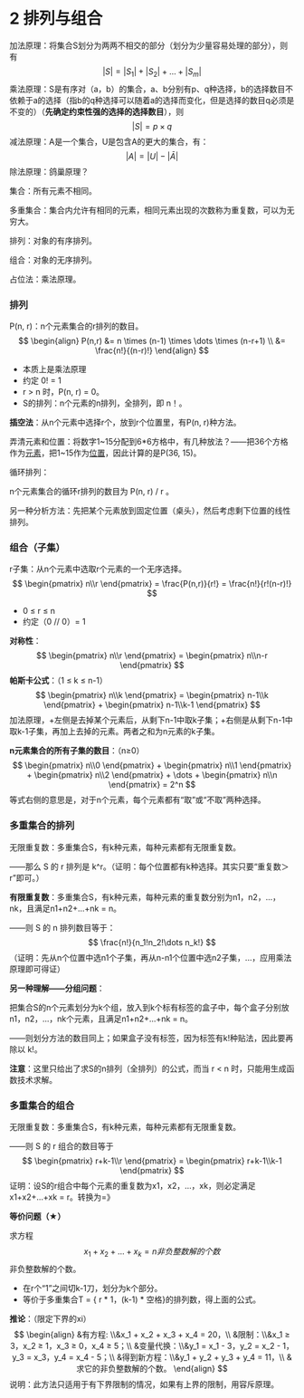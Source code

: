 # 2 排列与组合

加法原理：将集合S划分为两两不相交的部分（划分为少量容易处理的部分），则有
$$
|S|=|S_1|+|S_2|+ \dots +|S_m|
$$
乘法原理：S是有序对（a，b）的集合，a、b分别有p、q种选择，b的选择数目不依赖于a的选择（指b的q种选择可以随着a的选择而变化，但是选择的数目q必须是不变的）（**先确定约束性强的选择的选择数目**），则
$$
|S|=p\times q
$$
减法原理：A是一个集合，U是包含A的更大的集合，有：
$$
|A|=|U|-|\bar{A}|
$$
除法原理：鸽巢原理？



集合：所有元素不相同。

多重集合：集合内允许有相同的元素，相同元素出现的次数称为重复数，可以为无穷大。

排列：对象的有序排列。

组合：对象的无序排列。

占位法：乘法原理。



### 排列

P(n, r)：n个元素集合的r排列的数目。
$$
\begin{align}
P(n,r) &= n \times (n-1) \times \dots \times (n-r+1) \\
&= \frac{n!}{(n-r)!}
\end{align}
$$

- 本质上是乘法原理
- 约定 0! = 1
- r > n 时，P(n, r) = 0。
- S的排列：n个元素的n排列，全排列，即 n！。

**插空法**：从n个元素中选择r个，放到r个位置里，有P(n, r)种方法。

弄清元素和位置：将数字1~15分配到6*6方格中，有几种放法？——把36个方格作为<u>元素</u>，把1~15作为<u>位置</u>，因此计算的是P(36, 15)。

循环排列：

n个元素集合的循环r排列的数目为 P(n, r) / r 。

另一种分析方法：先把某个元素放到固定位置（桌头），然后考虑剩下位置的线性排列。



### 组合（子集）

r子集：从n个元素中选取r个元素的一个无序选择。
$$
\begin{pmatrix} n\\r \end{pmatrix} 
= \frac{P(n,r)}{r!}
= \frac{n!}{r!(n-r)!}
$$

- 0 ≤ r ≤ n
- 约定（0 // 0）= 1

**对称性**：
$$
\begin{pmatrix} n\\r \end{pmatrix}  = \begin{pmatrix} n\\n-r \end{pmatrix}
$$
**帕斯卡公式**：（1 ≤ k ≤ n-1）
$$
\begin{pmatrix} n\\k \end{pmatrix}  = \begin{pmatrix} n-1\\k \end{pmatrix} + \begin{pmatrix} n-1\\k-1 \end{pmatrix}
$$
加法原理，+左侧是去掉某个元素后，从剩下n-1中取k子集；+右侧是从剩下n-1中取k-1子集，再加上去掉的元素。两者之和为n元素的k子集。

**n元素集合的所有子集的数目**：（n≥0）
$$
\begin{pmatrix} n\\0 \end{pmatrix} + \begin{pmatrix} n\\1 \end{pmatrix} + \begin{pmatrix} n\\2 \end{pmatrix} + \dots + \begin{pmatrix} n\\n \end{pmatrix} = 2^n
$$
等式右侧的意思是，对于n个元素，每个元素都有“取”或“不取”两种选择。



### 多重集合的排列

无限重复数：多重集合S，有k种元素，每种元素都有无限重复数。

——那么 S 的 r 排列是 k^r。（证明：每个位置都有k种选择。其实只要“重复数＞r”即可。）

**有限重复数**：多重集合S，有k种元素，每种元素的重复数分别为n1，n2，...，nk，且满足n1+n2+...+nk = n。

——则 S 的 n 排列数目等于：
$$
\frac{n!}{n_1!n_2!\dots n_k!}
$$
（证明：先从n个位置中选n1个子集，再从n-n1个位置中选n2子集，...，应用乘法原理即可得证）

**另一种理解——分组问题**：

把集合S的n个元素划分为k个组，放入到k个标有标签的盒子中，每个盒子分别放n1，n2，...，nk个元素，且满足n1+n2+...+nk = n。

——则划分方法的数目同上；如果盒子没有标签，因为标签有k!种贴法，因此要再除以 k!。

**注意**：这里只给出了求S的n排列（全排列）的公式，而当 r < n 时，只能用生成函数技术求解。



### 多重集合的组合

无限重复数：多重集合S，有k种元素，每种元素都有无限重复数。

——则 S 的 r 组合的数目等于
$$
\begin{pmatrix} r+k-1\\r \end{pmatrix}  = \begin{pmatrix} r+k-1\\k-1 \end{pmatrix}
$$
证明：设S的r组合中每个元素的重复数为x1，x2，...，xk，则必定满足 x1+x2+...+xk = r。转换为=》

**等价问题（★）**

求方程
$$
x_1+x_2+\dots+x_k=n非负整数解的个数
$$
非负整数解的个数。

- 在r个“1”之间切k-1刀，划分为k个部分。
- 等价于多重集合T = { r * 1，(k-1) * 空格}的排列数，得上面的公式。

**推论**：（限定下界的xi）
$$
\begin{align}
&有方程: \\&x_1 + x_2 + x_3 + x_4 = 20，\\
&限制：\\&x_1 ≥ 3，x_2 ≥ 1，x_3 ≥ 0，x_4 ≥ 5；\\
&变量代换：\\&y_1 = x_1 - 3，y_2 = x_2 - 1，y_3 = x_3，y_4 = x_4 - 5；\\
&得到新方程：\\&y_1 + y_2 + y_3 + y_4 = 11，\\
&求它的非负整数解的个数。
\end{align}
$$
说明：此方法只适用于有下界限制的情况，如果有上界的限制，用容斥原理。

